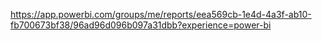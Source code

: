 https://app.powerbi.com/groups/me/reports/eea569cb-1e4d-4a3f-ab10-fb700673bf38/96ad96d096b097a31dbb?experience=power-bi
